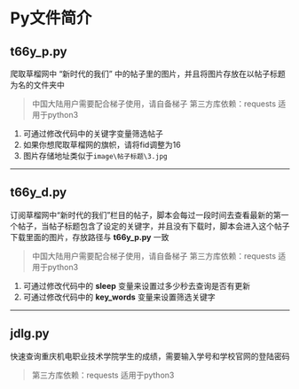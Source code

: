 # **Py文件简介**


## t66y_p.py
爬取草榴网中 “新时代的我们” 中的帖子里的图片，并且将图片存放在以帖子标题为名的文件夹中
> 中国大陆用户需要配合梯子使用，请自备梯子
> 第三方库依赖：requests
> 适用于python3

1. 可通过修改代码中的关键字变量筛选帖子
2.  如果你想爬取草榴网的旗帜，请将fid调整为16
3.  图片存储地址类似于`image\帖子标题\3.jpg`

----
## t66y_d.py
订阅草榴网中“新时代的我们”栏目的帖子，脚本会每过一段时间去查看最新的第一个帖子，当帖子标题包含了设定的关键字，并且没有下载时，脚本会进入这个帖子下载里面的图片，存放路径与 **t66y_p.py** 一致

> 中国大陆用户需要配合梯子使用，请自备梯子
> 第三方库依赖：requests
> 适用于python3

1. 可通过修改代码中的 **sleep** 变量来设置过多少秒去查询是否有更新
2. 可通过修改代码中的 **key_words** 变量来设置筛选关键字

------
## jdlg.py
快速查询重庆机电职业技术学院学生的成绩，需要输入学号和学校官网的登陆密码

> 第三方库依赖：requests
> 适用于python3

